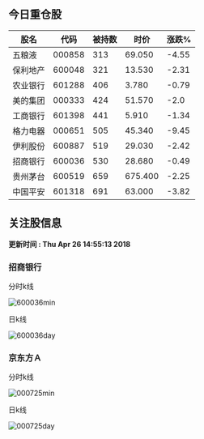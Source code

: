 
## 今日重仓股 

|股名|代码|被持数|时价|涨跌%|
|---|---|---|---|---|
|五粮液|000858|313|69.050|-4.55|
|保利地产|600048|321|13.530|-2.31|
|农业银行|601288|406|3.780|-0.79|
|美的集团|000333|424|51.570|-2.0|
|工商银行|601398|441|5.910|-1.34|
|格力电器|000651|505|45.340|-9.45|
|伊利股份|600887|519|29.030|-2.42|
|招商银行|600036|530|28.680|-0.49|
|贵州茅台|600519|659|675.400|-2.25|
|中国平安|601318|691|63.000|-3.82|

## 关注股信息
**更新时间 : Thu Apr 26 14:55:13 2018**
### 招商银行 
分时k线

![600036min](http://image.sinajs.cn/newchart/min/n/sh600036.gif)

日k线

![600036day](http://image.sinajs.cn/newchart/daily/n/sh600036.gif)

### 京东方Ａ 
分时k线

![000725min](http://image.sinajs.cn/newchart/min/n/sz000725.gif)

日k线

![000725day](http://image.sinajs.cn/newchart/daily/n/sz000725.gif)
